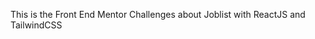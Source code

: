 This is the Front End Mentor Challenges about Joblist with ReactJS and TailwindCSS

<blockquote class="imgur-embed-pub" lang="en" data-id="a/jpSFdj8"><a href="//imgur.com/jpSFdj8"></a></blockquote><script async src="//s.imgur.com/min/embed.js" charset="utf-8"></script>
